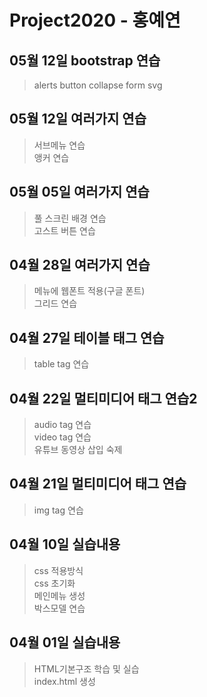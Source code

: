 # Project2020 - 홍예연
## 05월 12일 bootstrap 연습
>alerts
button
collapse
form
svg

## 05월 12일 여러가지 연습
>서브메뉴 연습 <br>
앵커 연습

## 05월 05일 여러가지 연습
>풀 스크린 배경 연습 <br>
고스트 버튼 연습

## 04월 28일 여러가지 연습
>메뉴에 웹폰트 적용(구글 폰트) <br>
그리드 연습 <br>

## 04월 27일 테이블 태그 연습
>table tag 연습 <br>

## 04월 22일 멀티미디어 태그 연습2
>audio tag 연습 <br>
video tag 연습 <br>
유튜브 동영상 삽입 숙제

## 04월 21일 멀티미디어 태그 연습
> img tag 연습 <br>

## 04월 10일 실습내용
> css 적용방식 <br>
css 초기화 <br>
메인메뉴 생성 <br>
박스모델 연습

## 04월 01일 실습내용
> HTML기본구조 학습 및 실습 <br>
index.html 생성